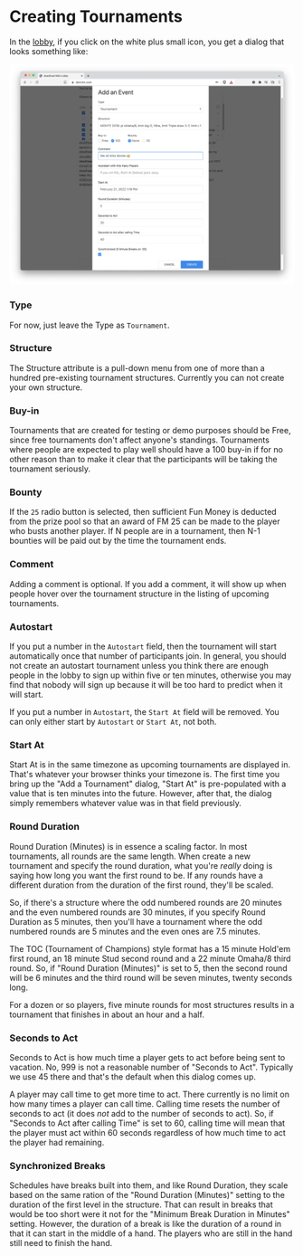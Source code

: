 # Creating Tournaments

In the [lobby](../lobby.md), if you click on the white plus small icon, you get
a dialog that looks something like:

![Create Tournament](./create-tournament.png "Create Tournament")

### Type

For now, just leave the Type as `Tournament`.

### Structure
The Structure attribute is a pull-down menu from one of more than a
hundred pre-existing tournament structures.  Currently you can not
create your own structure.

### Buy-in
Tournaments that are created for testing or demo purposes should be
Free, since free tournaments don't affect anyone's standings.
Tournaments where people are expected to play well should
have a 100 buy-in if for no other reason than to make it clear that
the participants will be taking the tournament seriously.

### Bounty
If the `25` radio button is selected, then sufficient Fun Money is
deducted from the prize pool so that an award of FM 25 can be made to
the player who busts another player.  If N people are in a tournament,
then N-1 bounties will be paid out by the time the tournament ends.

### Comment
Adding a comment is optional.  If you add a comment, it will show up
when people hover over the tournament structure in the listing of
upcoming tournaments.

### Autostart

If you put a number in the `Autostart` field, then the tournament will
start automatically once that number of participants join. In general,
you should not create an autostart tournament unless you think there
are enough people in the lobby to sign up within five or ten minutes,
otherwise you may find that nobody will sign up because it will be too
hard to predict when it will start.

If you put a number in `Autostart`, the `Start At` field will be removed.
You can only either start by `Autostart` or `Start At`, not both.


### Start At

Start At is in the same timezone as upcoming tournaments are displayed in.
That's whatever your browser thinks your timezone is.  The first time
you bring up the "Add a Tournament" dialog, "Start At" is pre-populated
with a value that is ten minutes into the future.  However, after that,
the dialog simply remembers whatever value was in that field previously.

### Round Duration

Round Duration (Minutes) is in essence a scaling factor.  In most
tournaments, all rounds are the same length.  When create a new tournament
and specify the round duration, what you're _really_ doing is saying how
long you want the first round to be.  If any rounds have a different duration
from the duration of the first round, they'll be scaled.

So, if there's a structure where the odd numbered rounds are 20 minutes
and the even numbered rounds are 30 minutes, if you specify Round
Duration as 5 minutes, then you'll have a tournament where the odd
numbered rounds are 5 minutes and the even ones are 7.5 minutes.

The TOC (Tournament of Champions) style format has a 15 minute Hold'em
first round, an 18 minute Stud second round and a 22 minute Omaha/8
third round.  So, if "Round Duration (Minutes)" is set to 5, then the
second round will be 6 minutes and the third round will be seven
minutes, twenty seconds long.

For a dozen or so players, five minute rounds for most structures results
in a tournament that finishes in about an hour and a half.

### Seconds to Act

Seconds to Act is how much time a player gets to act before being sent
to vacation.  No, 999 is not a reasonable number of "Seconds to Act".
Typically we use 45 there and that's the default when this dialog comes
up.

A player may call time to get more time to act.  There currently is no
limit on how many times a player can call time.  Calling time resets
the number of seconds to act (it does _not_ add to the number of
seconds to act).  So, if "Seconds to Act after calling Time" is set to
60, calling time will mean that the player must act within 60 seconds
regardless of how much time to act the player had remaining.

### Synchronized Breaks

Schedules have breaks built into them, and like Round Duration, they
scale based on the same ration of the "Round Duration (Minutes)"
setting to the duration of the first level in the structure.  That can
result in breaks that would be too short were it not for the "Minimum
Break Duration in Minutes" setting.  However, the duration of a break
is like the duration of a round in that it can start in the middle of
a hand. The players who are still in the hand still need to finish the
hand.
